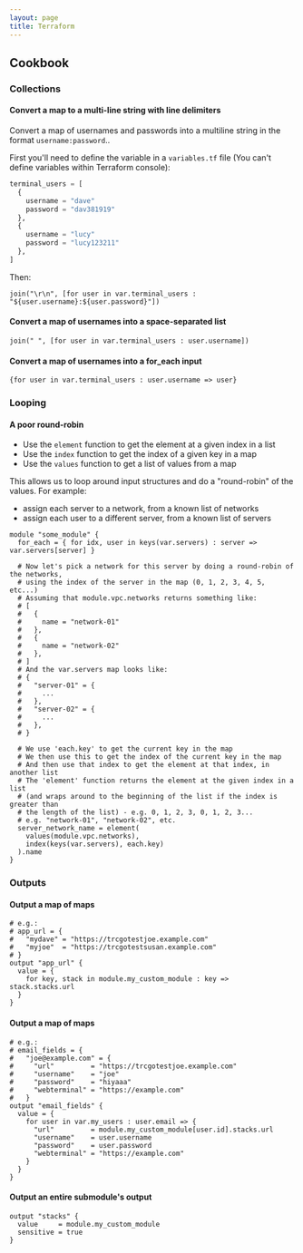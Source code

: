 ```yaml
---
layout: page
title: Terraform
---
```


## Cookbook

### Collections

#### Convert a map to a multi-line string with line delimiters

Convert a map of usernames and passwords into a multiline string in the format `username:password`..

First you'll need to define the variable in a `variables.tf` file (You can't define variables within Terraform console):

```terraform
terminal_users = [
  {
    username = "dave"
    password = "dav381919"
  },
  {
    username = "lucy"
    password = "lucy123211"
  },
]
```

Then:

```
join("\r\n", [for user in var.terminal_users : "${user.username}:${user.password}"])
```

#### Convert a map of usernames into a space-separated list

```
join(" ", [for user in var.terminal_users : user.username])
```

#### Convert a map of usernames into a for_each input

```
{for user in var.terminal_users : user.username => user}
```

### Looping 

#### A poor round-robin

- Use the `element` function to get the element at a given index in a list
- Use the `index` function to get the index of a given key in a map
- Use the `values` function to get a list of values from a map

This allows us to loop around input structures and do a "round-robin" of the values. For example:

- assign each server to a network, from a known list of networks
- assign each user to a different server, from a known list of servers

```hcl
module "some_module" {
  for_each = { for idx, user in keys(var.servers) : server => var.servers[server] }

  # Now let's pick a network for this server by doing a round-robin of the networks,
  # using the index of the server in the map (0, 1, 2, 3, 4, 5, etc...)
  # Assuming that module.vpc.networks returns something like:
  # [
  #   {
  #     name = "network-01"
  #   },
  #   {
  #     name = "network-02"
  #   },
  # ]
  # And the var.servers map looks like:
  # {
  #   "server-01" = {
  #     ...
  #   },
  #   "server-02" = {
  #     ...
  #   },
  # }

  # We use 'each.key' to get the current key in the map
  # We then use this to get the index of the current key in the map
  # And then use that index to get the element at that index, in another list
  # The 'element' function returns the element at the given index in a list
  # (and wraps around to the beginning of the list if the index is greater than
  # the length of the list) - e.g. 0, 1, 2, 3, 0, 1, 2, 3...
  # e.g. "network-01", "network-02", etc.
  server_network_name = element(
    values(module.vpc.networks),
    index(keys(var.servers), each.key) 
  ).name
}
```

### Outputs

#### Output a map of maps

```
# e.g.:
# app_url = {
#   "mydave" = "https://trcgotestjoe.example.com"
#   "myjoe"  = "https://trcgotestsusan.example.com"
# }
output "app_url" {
  value = {
    for key, stack in module.my_custom_module : key => stack.stacks.url
  }
}
```

#### Output a map of maps


```hcl
# e.g.:
# email_fields = {
#   "joe@example.com" = {
#     "url"         = "https://trcgotestjoe.example.com"
#     "username"    = "joe"
#     "password"    = "hiyaaa"
#     "webterminal" = "https://example.com"
#   }
output "email_fields" {
  value = {
    for user in var.my_users : user.email => {
      "url"         = module.my_custom_module[user.id].stacks.url
      "username"    = user.username
      "password"    = user.password
      "webterminal" = "https://example.com"
    }
  }
}
```

#### Output an entire submodule's output

```hcl
output "stacks" {
  value     = module.my_custom_module
  sensitive = true
}
